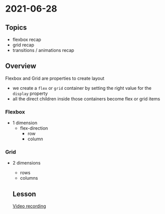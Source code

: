 # 2021-06-28

## Topics

- flexbox recap
- grid recap
- transitions / animations recap

## Overview

Flexbox and Grid are properties to create layout

- we create a `flex` or `grid` container by setting the right value for the `display` property 
- all the direct children inside those containers become flex or grid items

### Flexbox

- 1 dimension
  - flex-direction
    - row
    - column


### Grid

- 2 dimensions
  - rows
  - columns


  ## Lesson

  [Video recording](https://drive.google.com/file/d/1prbhNgEcY3w7DgOWg27ZOBq2L8aEbqZ-/view?usp=sharing)